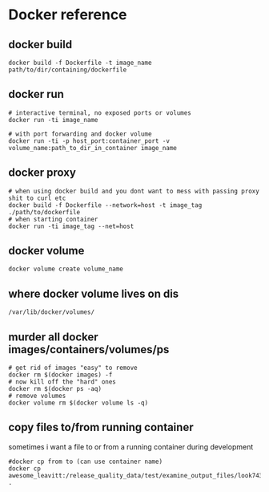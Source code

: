 # Docker reference

## docker build
```
docker build -f Dockerfile -t image_name path/to/dir/containing/dockerfile
```
## docker run
```
# interactive terminal, no exposed ports or volumes
docker run -ti image_name

# with port forwarding and docker volume
docker run -ti -p host_port:container_port -v volume_name:path_to_dir_in_container image_name
```
## docker proxy
```
# when using docker build and you dont want to mess with passing proxy shit to curl etc
docker build -f Dockerfile --network=host -t image_tag ./path/to/dockerfile
# when starting container
docker run -ti image_tag --net=host
```
## docker volume
```
docker volume create volume_name
```
## where docker volume lives on dis
```
/var/lib/docker/volumes/
```
## murder all docker images/containers/volumes/ps
```
# get rid of images "easy" to remove
docker rm $(docker images) -f
# now kill off the "hard" ones
docker rm $(docker ps -aq)
# remove volumes
docker volume rm $(docker volume ls -q)
```
## copy files to/from running container
sometimes i want a file to or from a running container during development
```
#docker cp from to (can use container name)
docker cp awesome_leavitt:/release_quality_data/test/examine_output_files/look74357.p .
```
